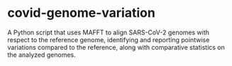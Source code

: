 # covid-genome-variation
A Python script that uses MAFFT to align SARS-CoV-2 genomes with respect to the reference genome, identifying and reporting pointwise variations compared to the reference, along with comparative statistics on the analyzed genomes.
